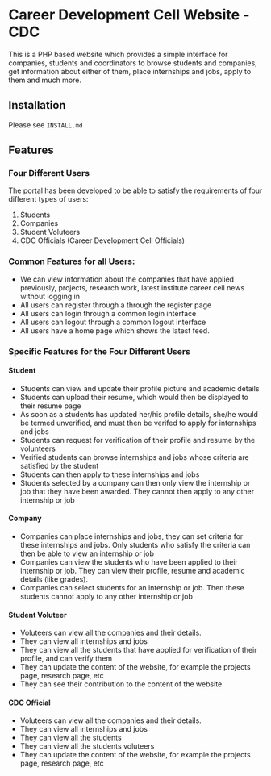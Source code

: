 # Career Development Cell Website - CDC

This is a PHP based website which provides a simple interface for companies,
students and coordinators to browse students and companies, get information
about either of them, place internships and jobs, apply to them and much more.

## Installation

Please see `INSTALL.md`

## Features

### Four Different Users

The portal has been developed to be able to satisfy the requirements of four
different types of users:

1. Students
2. Companies
3. Student Voluteers
4. CDC Officials (Career Development Cell Officials)

### Common Features for all Users:

- We can view information about the companies that have applied previously,
projects, research work, latest institute career cell news without logging in
- All users can register through a through the register page
- All users can login through a common login interface
- All users can logout through a common logout interface
- All users have a home page which shows the latest feed.

### Specific Features for the Four Different Users

#### Student

- Students can view and update their profile picture and academic details
- Students can upload their resume, which would then be displayed to their
resume page
- As soon as a students has updated her/his profile details, she/he would
be termed unverified, and must then be verifed to apply for internships
and jobs
- Students can request for verification of their profile and resume by the
volunteers
- Verified students can browse internships and jobs whose criteria are
satisfied by the student
- Students can then apply to these internships and jobs
- Students selected by a company can then only view the internship or job
that they have been awarded. They cannot then apply to any other internship
or job

#### Company

- Companies can place internships and jobs, they can set criteria for these
internships and jobs. Only students who satisfy the criteria can then be
able to view an internship or job
- Companies can view the students who have been applied to their internship
or job. They can view their profile, resume and academic details (like grades).
- Companies can select students for an internship or job. Then these students
cannot apply to any other internship or job


#### Student Voluteer

- Voluteers can view all the companies and their details.
- They can view all internships and jobs
- They can view all the students that have applied for verification of their
profile, and can verify them
- They can update the content of the website, for example the projects page,
research page, etc
- They can see their contribution to the content of the website

#### CDC Official

- Voluteers can view all the companies and their details.
- They can view all internships and jobs
- They can view all the students
- They can view all the students voluteers
- They can update the content of the website, for example the projects page,
research page, etc
